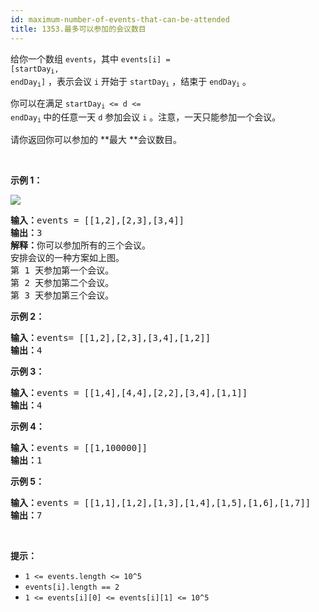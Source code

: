 ```yaml
---
id: maximum-number-of-events-that-can-be-attended
title: 1353.最多可以参加的会议数目
---
```

给你一个数组 <code>events</code>，其中 <code>events[i] = [startDay<sub>i</sub>, endDay<sub>i</sub>]</code> ，表示会议 <code>i</code> 开始于 <code>startDay<sub>i</sub></code> ，结束于 <code>endDay<sub>i</sub></code> 。

你可以在满足 <code>startDay<sub>i</sub> &lt;= d &lt;= endDay<sub>i</sub></code><sub> </sub>中的任意一天 <code>d</code> 参加会议 <code>i</code> 。注意，一天只能参加一个会议。

请你返回你可以参加的 **最大 **会议数目。

 

**示例 1：**

![](https://assets.leetcode-cn.com/aliyun-lc-upload/uploads/2020/02/16/e1.png)


<pre><strong>输入：</strong>events = [[1,2],[2,3],[3,4]]<br/><strong>输出：</strong>3<br/><strong>解释：</strong>你可以参加所有的三个会议。<br/>安排会议的一种方案如上图。<br/>第 1 天参加第一个会议。<br/>第 2 天参加第二个会议。<br/>第 3 天参加第三个会议。<br/></pre>

**示例 2：**


<pre><strong>输入：</strong>events= [[1,2],[2,3],[3,4],[1,2]]<br/><strong>输出：</strong>4<br/></pre>

**示例 3：**


<pre><strong>输入：</strong>events = [[1,4],[4,4],[2,2],[3,4],[1,1]]<br/><strong>输出：</strong>4<br/></pre>

**示例 4：**


<pre><strong>输入：</strong>events = [[1,100000]]<br/><strong>输出：</strong>1<br/></pre>

**示例 5：**


<pre><strong>输入：</strong>events = [[1,1],[1,2],[1,3],[1,4],[1,5],[1,6],[1,7]]<br/><strong>输出：</strong>7<br/></pre>

 

**提示：**


- <code>1 &lt;= events.length &lt;= 10^5</code>
- <code>events[i].length == 2</code>
- <code>1 &lt;= events[i][0] &lt;= events[i][1] &lt;= 10^5</code>

